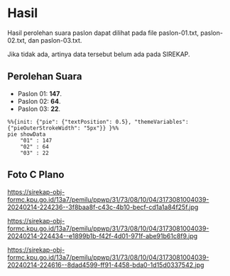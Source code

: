 # Hasil

Hasil perolehan suara paslon dapat dilihat pada file paslon-01.txt, paslon-02.txt, dan paslon-03.txt.

Jika tidak ada, artinya data tersebut belum ada pada SIREKAP.

## Perolehan Suara

 * Paslon 01: **147**.
 * Paslon 02: **64**.
 * Paslon 03: **22**.

```mermaid
%%{init: {"pie": {"textPosition": 0.5}, "themeVariables": {"pieOuterStrokeWidth": "5px"}} }%%
pie showData
    "01" : 147
    "02" : 64
    "03" : 22
```
## Foto C Plano

https://sirekap-obj-formc.kpu.go.id/13a7/pemilu/ppwp/31/73/08/10/04/3173081004039-20240214-224236--3f8baa8f-c43c-4b10-becf-cd1a1a84f25f.jpg

https://sirekap-obj-formc.kpu.go.id/13a7/pemilu/ppwp/31/73/08/10/04/3173081004039-20240214-224434--e1899b1b-f42f-4d01-971f-abe91b61c8f9.jpg

https://sirekap-obj-formc.kpu.go.id/13a7/pemilu/ppwp/31/73/08/10/04/3173081004039-20240214-224616--8dad4599-ff91-4458-bda0-1d15d0337542.jpg
